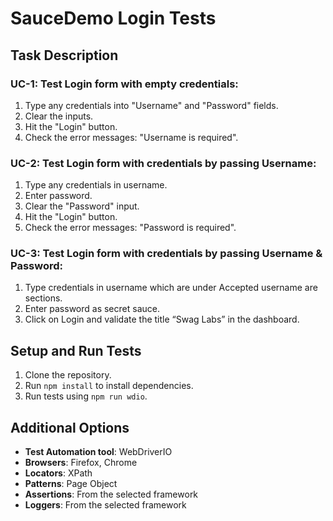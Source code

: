 # SauceDemo Login Tests

## Task Description

### UC-1: Test Login form with empty credentials:
1. Type any credentials into "Username" and "Password" fields.
2. Clear the inputs.
3. Hit the "Login" button.
4. Check the error messages: "Username is required".

### UC-2: Test Login form with credentials by passing Username:
1. Type any credentials in username.
2. Enter password.
3. Clear the "Password" input.
4. Hit the "Login" button.
5. Check the error messages: "Password is required".

### UC-3: Test Login form with credentials by passing Username & Password:
1. Type credentials in username which are under Accepted username are sections.
2. Enter password as secret sauce.
3. Click on Login and validate the title “Swag Labs” in the dashboard.

## Setup and Run Tests

1. Clone the repository.
2. Run `npm install` to install dependencies.
3. Run tests using `npm run wdio`.

## Additional Options

- **Test Automation tool**: WebDriverIO
- **Browsers**: Firefox, Chrome
- **Locators**: XPath
- **Patterns**: Page Object
- **Assertions**: From the selected framework
- **Loggers**: From the selected framework